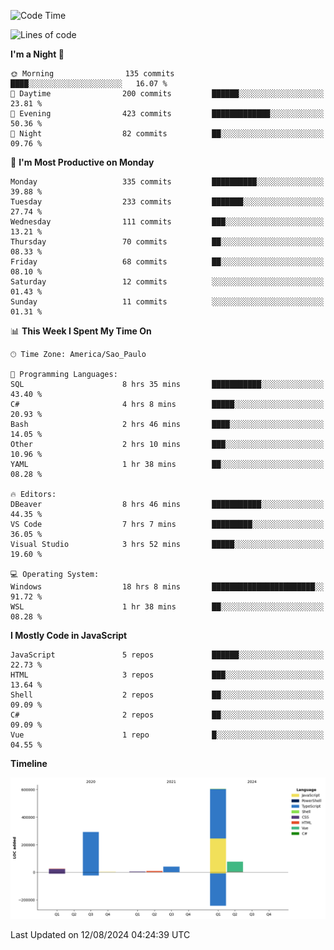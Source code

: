 <!--START_SECTION:waka-->
![Code Time](http://img.shields.io/badge/Code%20Time-2%2C618%20hrs%2025%20mins-blue)

![Lines of code](https://img.shields.io/badge/From%20Hello%20World%20I%27ve%20Written-1.1%20million%20lines%20of%20code-blue)

**I'm a Night 🦉** 

```text
🌞 Morning                135 commits         ████░░░░░░░░░░░░░░░░░░░░░   16.07 % 
🌆 Daytime                200 commits         ██████░░░░░░░░░░░░░░░░░░░   23.81 % 
🌃 Evening                423 commits         █████████████░░░░░░░░░░░░   50.36 % 
🌙 Night                  82 commits          ██░░░░░░░░░░░░░░░░░░░░░░░   09.76 % 
```
📅 **I'm Most Productive on Monday** 

```text
Monday                   335 commits         ██████████░░░░░░░░░░░░░░░   39.88 % 
Tuesday                  233 commits         ███████░░░░░░░░░░░░░░░░░░   27.74 % 
Wednesday                111 commits         ███░░░░░░░░░░░░░░░░░░░░░░   13.21 % 
Thursday                 70 commits          ██░░░░░░░░░░░░░░░░░░░░░░░   08.33 % 
Friday                   68 commits          ██░░░░░░░░░░░░░░░░░░░░░░░   08.10 % 
Saturday                 12 commits          ░░░░░░░░░░░░░░░░░░░░░░░░░   01.43 % 
Sunday                   11 commits          ░░░░░░░░░░░░░░░░░░░░░░░░░   01.31 % 
```


📊 **This Week I Spent My Time On** 

```text
🕑︎ Time Zone: America/Sao_Paulo

💬 Programming Languages: 
SQL                      8 hrs 35 mins       ███████████░░░░░░░░░░░░░░   43.40 % 
C#                       4 hrs 8 mins        █████░░░░░░░░░░░░░░░░░░░░   20.93 % 
Bash                     2 hrs 46 mins       ████░░░░░░░░░░░░░░░░░░░░░   14.05 % 
Other                    2 hrs 10 mins       ███░░░░░░░░░░░░░░░░░░░░░░   10.96 % 
YAML                     1 hr 38 mins        ██░░░░░░░░░░░░░░░░░░░░░░░   08.28 % 

🔥 Editors: 
DBeaver                  8 hrs 46 mins       ███████████░░░░░░░░░░░░░░   44.35 % 
VS Code                  7 hrs 7 mins        █████████░░░░░░░░░░░░░░░░   36.05 % 
Visual Studio            3 hrs 52 mins       █████░░░░░░░░░░░░░░░░░░░░   19.60 % 

💻 Operating System: 
Windows                  18 hrs 8 mins       ███████████████████████░░   91.72 % 
WSL                      1 hr 38 mins        ██░░░░░░░░░░░░░░░░░░░░░░░   08.28 % 
```

**I Mostly Code in JavaScript** 

```text
JavaScript               5 repos             ██████░░░░░░░░░░░░░░░░░░░   22.73 % 
HTML                     3 repos             ███░░░░░░░░░░░░░░░░░░░░░░   13.64 % 
Shell                    2 repos             ██░░░░░░░░░░░░░░░░░░░░░░░   09.09 % 
C#                       2 repos             ██░░░░░░░░░░░░░░░░░░░░░░░   09.09 % 
Vue                      1 repo              █░░░░░░░░░░░░░░░░░░░░░░░░   04.55 % 
```



**Timeline**

![Lines of Code chart](https://raw.githubusercontent.com/jonhoffmam/jonhoffmam/master/assets/bar_graph.png)


 Last Updated on 12/08/2024 04:24:39 UTC
<!--END_SECTION:waka-->
